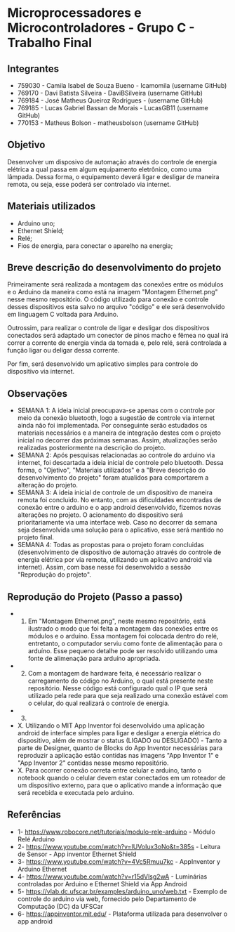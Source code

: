 # Microprocessadores e Microcontroladores - Grupo C - Trabalho Final

## Integrantes
- 759030 - Camila Isabel de Souza Bueno - Icamomila (username GitHub)
- 769170 - Davi Batista Silveira -  DaviBSilveira (username GitHub)
- 769184 - José Matheus Queiroz Rodrigues -  (username GitHub)
- 769185 - Lucas Gabriel Bassan de Morais - LucasGB11 (username GitHub)
- 770153 -  Matheus Bolson - matheusbolson (username GitHub)

## Objetivo
Desenvolver um disposivo de automação através do controle de energia elétrica a qual passa em algum equipamento eletrônico, como uma lâmpada. Dessa forma, o equipamento deverá ligar e desligar de maneira remota, ou seja, esse poderá ser controlado via internet.

## Materiais utilizados
- Arduino uno;
- Ethernet Shield;
- Relé;
- Fios de energia, para conectar o aparelho na energia;

## Breve descrição do desenvolvimento do projeto
Primeiramente será realizada a montagem das conexões entre os módulos e o Arduino da maneira como está na imagem "Montagem Ethernet.png" nesse mesmo repositório. O código utilizado para conexão e controle desses dispositivos esta salvo no arquivo "código" e ele será desenvolvido em linguagem C voltada para Arduino.

Outrossim, para realizar o controle de ligar e desligar dos dispositivos conectados será adaptado um conector de pinos macho e fêmea no qual irá correr a corrente de energia vinda da tomada e, pelo relé, será controlada a função ligar ou deligar dessa corrente.

Por fim, será desenvolvido um aplicativo simples para controle do dispositivo via internet.

## Observações
- SEMANA 1: A ideia inicial preocupava-se apenas com o controle por meio da conexão bluetooth, logo a sugestão de controle via internet ainda não foi implementada. Por conseguinte serão estudados os materiais necessários e a maneira de integração destes com o projeto inicial no decorrer das próximas semanas. Assim, atualizações serão realizadas posteriormente na descrição do projeto. 
- SEMANA 2: Após pesquisas relacionadas ao controle do arduino via internet, foi descartada a ideia inicial de controle pelo bluetooth. Dessa forma, o "Ojetivo", "Materiais utilizados" e a "Breve descrição do desenvolvimento do projeto" foram atualidos para comportarem a alteração do projeto.
- SEMANA 3: A ideia inicial de controle de um dispositivo de maneira remota foi concluido. No entanto, com as dificuldades encontradas de conexão entre o arduino e o app android desenvolvido, fizemos novas alterações no projeto. O acionamento do dispositivo será prioritariamente via uma interface web. Caso no decorrer da semana seja desenvolvida uma solução para o aplicativo, esse será mantido no projeto final.
- SEMANA 4: Todas as propostas para o projeto foram concluidas (desenvolvimento de dispositivo de automação através do controle de energia elétrica por via remota, utilizando um aplicativo android via internet). Assim, com base nesse foi desenvolvido a sessão "Reprodução do projeto".

## Reprodução do Projeto (Passo a passo)
- 1. Em "Montagem Ethernet.png", neste mesmo repositório, está ilustrado o modo que foi feita a montagem das conexões entre os módulos e o arduíno. Essa montagem foi colocada dentro do relé, entretanto, o computador serviu como fonte de alimentação para o arduíno. Esse pequeno detalhe pode ser resolvido utilizando uma fonte de alimenação para arduíno apropriada.
- 2. Com a montagem de hardware feita, é necessário realizar o carregamento do código no Arduino, o qual está presente neste repositório. Nesse código está configurado qual o IP que será utilizado pela rede para que seja realizado uma conexão estável com o celular, do qual realizará o controle de energia.
- 3. 
- X. Utilizando o MIT App Inventor foi desenvolvido uma aplicação android de interface simples para ligar e desligar a energia elétrica do dispositivo, além de mostrar o status (LIGADO ou DESLIGADO) - Tanto a parte de Designer, quanto de Blocks do App Inventor necessárias para reproduzir a aplicação estão contidas nas imagens "App Inventor 1" e "App Inventor 2" contidas nesse mesmo repositório.
- X. Para ocorrer conexão correta entre celular e arduino, tanto o notebook quando o celular devem estar conectados em um roteador de um dispositivo externo, para que o aplicativo mande a informação que será recebida e executada pelo arduino. 

## Referências
- 1- https://www.robocore.net/tutoriais/modulo-rele-arduino - Módulo Relé Arduino
- 2- https://www.youtube.com/watch?v=IUVoIux3oNo&t=385s - Leitura de Sensor - App inventor Ethernet Shield
- 3- https://www.youtube.com/watch?v=4Vc5Rmuu7kc - AppInventor y Arduino Ethernet
- 4- https://www.youtube.com/watch?v=r15dVlsg2wA - Luminárias controladas por Arduino e Ethernet Shield via App Android
- 5- https://vlab.dc.ufscar.br/examples/arduino_uno/web.txt - Exemplo de controle do arduino via web, fornecido pelo Departamento de Computação (DC) da UFSCar
- 6- https://appinventor.mit.edu/ - Plataforma utilizada para desenvolver o app android
